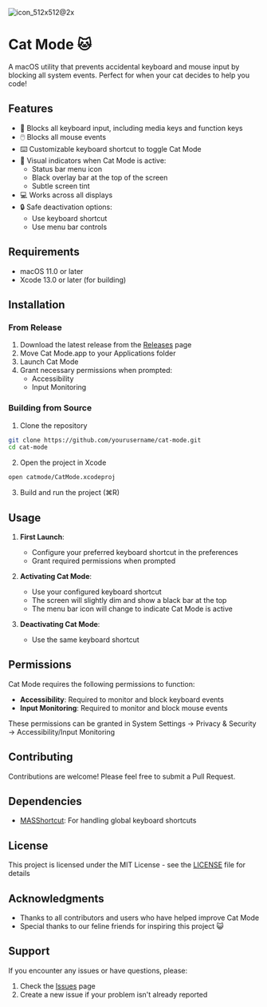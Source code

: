 
![icon_512x512@2x](https://github.com/user-attachments/assets/67728aa2-0ef4-48e7-88dc-84765005acc0)

# Cat Mode 🐱

A macOS utility that prevents accidental keyboard and mouse input by blocking all system events. Perfect for when your cat decides to help you code!

## Features

- 🚫 Blocks all keyboard input, including media keys and function keys
- 🖱️ Blocks all mouse events
- ⌨️ Customizable keyboard shortcut to toggle Cat Mode
- 🎨 Visual indicators when Cat Mode is active:
  - Status bar menu icon
  - Black overlay bar at the top of the screen
  - Subtle screen tint
- 💻 Works across all displays
- 🔒 Safe deactivation options:
  - Use keyboard shortcut
  - Use menu bar controls

## Requirements

- macOS 11.0 or later
- Xcode 13.0 or later (for building)

## Installation

### From Release

1. Download the latest release from the [Releases](https://github.com/christianolander/cat-mode/releases) page
2. Move Cat Mode.app to your Applications folder
3. Launch Cat Mode
4. Grant necessary permissions when prompted:
   - Accessibility
   - Input Monitoring

### Building from Source

1. Clone the repository

```bash
git clone https://github.com/yourusername/cat-mode.git
cd cat-mode
```

2. Open the project in Xcode

```bash
open catmode/CatMode.xcodeproj
```

3. Build and run the project (⌘R)

## Usage

1. **First Launch**:

   - Configure your preferred keyboard shortcut in the preferences
   - Grant required permissions when prompted

2. **Activating Cat Mode**:

   - Use your configured keyboard shortcut
   - The screen will slightly dim and show a black bar at the top
   - The menu bar icon will change to indicate Cat Mode is active

3. **Deactivating Cat Mode**:
   - Use the same keyboard shortcut

## Permissions

Cat Mode requires the following permissions to function:

- **Accessibility**: Required to monitor and block keyboard events
- **Input Monitoring**: Required to monitor and block mouse events

These permissions can be granted in System Settings → Privacy & Security → Accessibility/Input Monitoring

## Contributing

Contributions are welcome! Please feel free to submit a Pull Request.

## Dependencies

- [MASShortcut](https://github.com/shpakovski/MASShortcut): For handling global keyboard shortcuts

## License

This project is licensed under the MIT License - see the [LICENSE](LICENSE) file for details

## Acknowledgments

- Thanks to all contributors and users who have helped improve Cat Mode
- Special thanks to our feline friends for inspiring this project 😺

## Support

If you encounter any issues or have questions, please:

1. Check the [Issues](https://github.com/yourusername/cat-mode/issues) page
2. Create a new issue if your problem isn't already reported
